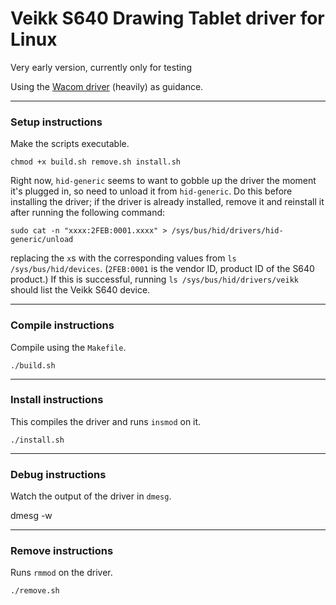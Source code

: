 # Veikk S640 Drawing Tablet driver for Linux

Very early version, currently only for testing

Using the [Wacom driver][1] (heavily) as guidance.

---

### Setup instructions

Make the scripts executable.

    chmod +x build.sh remove.sh install.sh

Right now, `hid-generic` seems to want to gobble up the driver the moment it's plugged in, so need to unload it from `hid-generic`. Do this before installing the driver; if the driver is already installed, remove it and reinstall it after running the following command:

    sudo cat -n "xxxx:2FEB:0001.xxxx" > /sys/bus/hid/drivers/hid-generic/unload

replacing the `x`s with the corresponding values from `ls /sys/bus/hid/devices`. (`2FEB:0001` is the vendor ID, product ID of the S640 product.) If this is successful, running `ls /sys/bus/hid/drivers/veikk` should list the Veikk S640 device.

---

### Compile instructions

Compile using the `Makefile`.

    ./build.sh


---

### Install instructions

This compiles the driver and runs `insmod` on it.

    ./install.sh

---

### Debug instructions

Watch the output of the driver in `dmesg`.

  dmesg -w

---

### Remove instructions

Runs `rmmod` on the driver.

    ./remove.sh

[1]: https://github.com/torvalds/linux/blob/master/drivers/hid/wacom_wac.c
